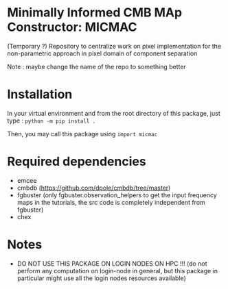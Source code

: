 # Minimally Informed CMB MAp Constructor: MICMAC
(Temporary ?) Repository to centralize work on pixel implementation for the non-parametric approach in pixel domain of component separation

Note : maybe change the name of the repo to something better

# Installation

In your virtual environment and from the root directory of this package, just type :
`python -m pip install .`

Then, you may call this package using `import micmac`

# Required dependencies
* emcee
* cmbdb (https://github.com/dpole/cmbdb/tree/master)
* fgbuster (only fgbuster.observation_helpers to get the input frequency maps in the tutorials, the src code is completely independent from fgbuster)
* chex

# Notes

* DO NOT USE THIS PACKAGE ON LOGIN NODES ON HPC !!! (do not perform any computation on login-node in general, but this package in particular might use all the login nodes resources available)